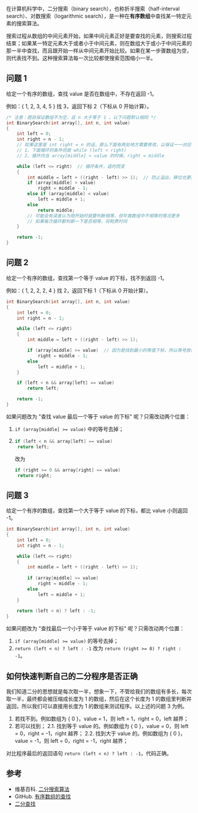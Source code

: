 在计算机科学中，二分搜索（binary search），也称折半搜索（half-interval search）、对数搜索（logarithmic search），是一种在**有序数组**中查找某一特定元素的搜索算法。

搜索过程从数组的中间元素开始，如果中间元素正好是要查找的元素，则搜索过程结束；如果某一特定元素大于或者小于中间元素，则在数组大于或小于中间元素的那一半中查找，而且跟开始一样从中间元素开始比较。如果在某一步骤数组为空，则代表找不到。这种搜索算法每一次比较都使搜索范围缩小一半。

## 问题 1

给定一个有序的数组，查找 value 是否在数组中，不存在返回 -1。

例如：{ 1, 2, 3, 4, 5 } 找 3，返回下标 2（下标从 0 开始计算）。

```c++
/* 注意：题目保证数组不为空，且 n 大于等于 1 ，以下问题默认相同 */
int BinarySearch(int array[], int n, int value)
{
	int left = 0;
	int right = n - 1;
	// 如果这里是 int right = n 的话，那么下面有两处地方需要修改，以保证一一对应：
	// 1、下面循环的条件则是 while (left < right)
	// 2、循环内当 array[middle] > value 的时候，right = middle

	while (left <= right)  // 循环条件，适时而变
	{
		int middle = left + ((right - left) >> 1);  // 防止溢出，移位也更高效。同时，每次循环都需要更新。
		if (array[middle] > value)
			right = middle - 1;
		else if (array[middle] < value)
			left = middle + 1;
		else
			return middle;
		// 可能会有读者认为刚开始时就要判断相等，但毕竟数组中不相等的情况更多
		// 如果每次循环都判断一下是否相等，将耗费时间
	}

	return -1;
}
```
## 问题 2

给定一个有序的数组，查找第一个等于 value 的下标，找不到返回 -1。

例如：{ 1, 2, 2, 2, 4 } 找 2，返回下标 1（下标从 0 开始计算）。

```c++
int BinarySearch(int array[], int n, int value)
{
    int left = 0;
    int right = n - 1;

    while (left <= right)
    {
        int middle = left + ((right - left) >> 1);

        if (array[middle] >= value)  // 因为是找到最小的等值下标，所以等号放在这里
            right = middle - 1;
        else
            left = middle + 1;
    }

    if (left < n && array[left] == value)
        return left;

    return -1;
}
```
如果问题改为 "查找 value 最后一个等于 value 的下标" 呢？只需改动两个位置：
1. `if (array[middle] >= value)` 中的等号去掉；

2. ```c++
   if (left < n && array[left] == value)
   	return left;
   ```
   改为

   ```c++
   if (right >= 0 && array[right] == value)
   	return right;
   ```

## 问题 3

给定一个有序的数组，查找第一个大于等于 value 的下标，都比 value 小则返回 -1。

```c++
int BinarySearch(int array[], int n, int value)
{
	int left = 0;
	int right = n - 1;

	while (left <= right)  
	{
		int middle = left + ((right - left) >> 1);
      
		if (array[middle] >= value)
			right = middle - 1;
		else
			left = middle + 1;
	}
    
	return (left < n) ? left : -1;
}
```
如果问题改为 "查找最后一个小于等于 value 的下标" 呢？只需改动两个位置：

1. `if (array[middle] >= value)` 的等号去掉；
2. `return (left < n) ? left : -1` 改为 `return (right >= 0) ? right : -1`。

## 如何快速判断自己的二分程序是否正确

我们知道二分的思想就是每次取一半，想象一下，不管给我们的数组有多长，每次取一半，最终都会被压缩成长度为 1 的数组，然后在这个长度为 1 的数组里判断并返回，所以我们可以直接用长度为 1 的数组来测试程序。以上述的问题 3 为例。

1. 若找不到。例如数组为 { 0 }，value = 1，则 left = 1，right = 0，left 越界；
2. 若可以找到；
  2.1. 找到等于 value 的。例如数组为 { 0 }，value = 0，则 left = 0，right = -1，right 越界；
  2.2. 找到大于 value 的。例如数组为 { 0 }，value = -1，则 left = 0，right = -1，right 越界；

对比程序最后的返回语句 `return (left < n) ? left : -1`，代码正确。

## 参考

- 维基百科. [二分搜索算法](https://zh.wikipedia.org/wiki/%E4%BA%8C%E5%88%86%E6%90%9C%E7%B4%A2%E7%AE%97%E6%B3%95)
- GitHub.  [有序数组的查找](https://github.com/julycoding/The-Art-Of-Programming-By-July/blob/master/ebook/zh/04.01.md)
- [二分查找](http://www.cnblogs.com/luoxn28/p/5767571.html)

